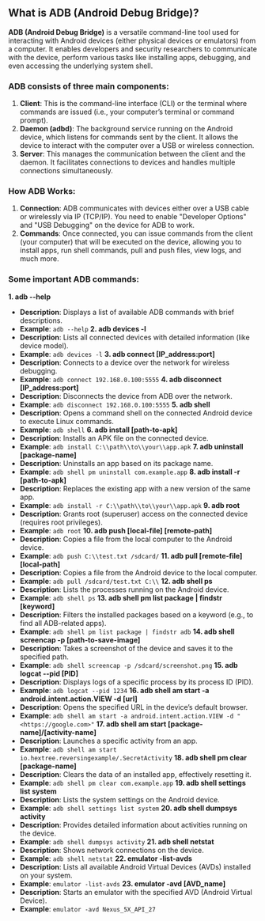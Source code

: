 ## **What is ADB (Android Debug Bridge)?**
**ADB (Android Debug Bridge)** is a versatile command-line tool used for interacting with Android devices (either physical devices or emulators) from a computer. It enables developers and security researchers to communicate with the device, perform various tasks like installing apps, debugging, and even accessing the underlying system shell.
### **ADB consists of three main components:**
1. **Client**: This is the command-line interface (CLI) or the terminal where commands are issued (i.e., your computer’s terminal or command prompt).
2. **Daemon (adbd)**: The background service running on the Android device, which listens for commands sent by the client. It allows the device to interact with the computer over a USB or wireless connection.
3. **Server**: This manages the communication between the client and the daemon. It facilitates connections to devices and handles multiple connections simultaneously.
### **How ADB Works:**
1. **Connection**: ADB communicates with devices either over a USB cable or wirelessly via IP (TCP/IP). You need to enable "Developer Options" and "USB Debugging" on the device for ADB to work.
2. **Commands**: Once connected, you can issue commands from the client (your computer) that will be executed on the device, allowing you to install apps, run shell commands, pull and push files, view logs, and much more.
### Some important ADB commands:
**1. adb --help**
- **Description**: Displays a list of available ADB commands with brief descriptions.
- **Example**: `adb --help`
**2. adb devices -l**
- **Description**: Lists all connected devices with detailed information (like device model).
- **Example**: `adb devices -l`
**3. adb connect [IP_address:port]**
- **Description**: Connects to a device over the network for wireless debugging.
- **Example**: `adb connect 192.168.0.100:5555`
**4. adb disconnect [IP_address:port]**
- **Description**: Disconnects the device from ADB over the network.
- **Example**: `adb disconnect 192.168.0.100:5555`
**5. adb shell**
- **Description**: Opens a command shell on the connected Android device to execute Linux commands.
- **Example**: `adb shell`
**6. adb install [path-to-apk]**
- **Description**: Installs an APK file on the connected device.
- **Example**: `adb install C:\\path\\to\\your\\app.apk`
**7. adb uninstall [package-name]**
- **Description**: Uninstalls an app based on its package name.
- **Example**: `adb shell pm uninstall com.example.app`
**8. adb install -r [path-to-apk]**
- **Description**: Replaces the existing app with a new version of the same app.
- **Example**: `adb install -r C:\\path\\to\\your\\app.apk`
**9. adb root**
- **Description**: Grants root (superuser) access on the connected device (requires root privileges).
- **Example**: `adb root`
**10. adb push [local-file] [remote-path]**
- **Description**: Copies a file from the local computer to the Android device.
- **Example**: `adb push C:\\test.txt /sdcard/`
**11. adb pull [remote-file] [local-path]**
- **Description**: Copies a file from the Android device to the local computer.
- **Example**: `adb pull /sdcard/test.txt C:\\`
**12. adb shell ps**
- **Description**: Lists the processes running on the Android device.
- **Example**: `adb shell ps`
**13. adb shell pm list package | findstr [keyword]**
- **Description**: Filters the installed packages based on a keyword (e.g., to find all ADB-related apps).
- **Example**: `adb shell pm list package | findstr adb`
**14. adb shell screencap -p [path-to-save-image]**
- **Description**: Takes a screenshot of the device and saves it to the specified path.
- **Example**: `adb shell screencap -p /sdcard/screenshot.png`
**15. adb logcat --pid [PID]**
- **Description**: Displays logs of a specific process by its process ID (PID).
- **Example**: `adb logcat --pid 1234`
**16. adb shell am start -a android.intent.action.VIEW -d [url]**
- **Description**: Opens the specified URL in the device’s default browser.
- **Example**: `adb shell am start -a android.intent.action.VIEW -d "<https://google.com>"`
**17. adb shell am start [package-name]/[activity-name]**
- **Description**: Launches a specific activity from an app.
- **Example**: `adb shell am start io.hextree.reversingexample/.SecretActivity`
**18. adb shell pm clear [package-name]**
- **Description**: Clears the data of an installed app, effectively resetting it.
- **Example**: `adb shell pm clear com.example.app`
**19. adb shell settings list system**
- **Description**: Lists the system settings on the Android device.
- **Example**: `adb shell settings list system`
**20. adb shell dumpsys activity**
- **Description**: Provides detailed information about activities running on the device.
- **Example**: `adb shell dumpsys activity`
**21. adb shell netstat**
- **Description**: Shows network connections on the device.
- **Example**: `adb shell netstat`
**22. emulator -list-avds**
- **Description**: Lists all available Android Virtual Devices (AVDs) installed on your system.
- **Example**: `emulator -list-avds`
**23. emulator -avd [AVD_name]**
- **Description**: Starts an emulator with the specified AVD (Android Virtual Device).
- **Example**: `emulator -avd Nexus_5X_API_27`
